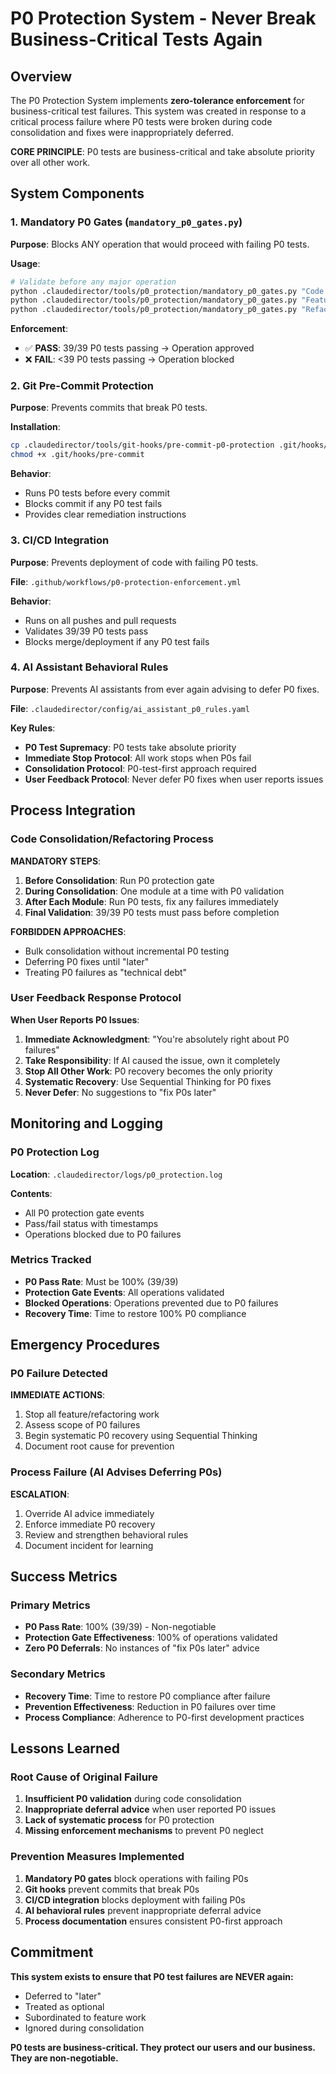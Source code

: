 # P0 Protection System - Never Break Business-Critical Tests Again

## Overview

The P0 Protection System implements **zero-tolerance enforcement** for business-critical test failures. This system was created in response to a critical process failure where P0 tests were broken during code consolidation and fixes were inappropriately deferred.

**CORE PRINCIPLE**: P0 tests are business-critical and take absolute priority over all other work.

## System Components

### 1. Mandatory P0 Gates (`mandatory_p0_gates.py`)

**Purpose**: Blocks ANY operation that would proceed with failing P0 tests.

**Usage**:
```bash
# Validate before any major operation
python .claudedirector/tools/p0_protection/mandatory_p0_gates.py "Code Consolidation"
python .claudedirector/tools/p0_protection/mandatory_p0_gates.py "Feature Development"
python .claudedirector/tools/p0_protection/mandatory_p0_gates.py "Refactoring"
```

**Enforcement**:
- ✅ **PASS**: 39/39 P0 tests passing → Operation approved
- ❌ **FAIL**: <39 P0 tests passing → Operation blocked

### 2. Git Pre-Commit Protection

**Purpose**: Prevents commits that break P0 tests.

**Installation**:
```bash
cp .claudedirector/tools/git-hooks/pre-commit-p0-protection .git/hooks/pre-commit
chmod +x .git/hooks/pre-commit
```

**Behavior**:
- Runs P0 tests before every commit
- Blocks commit if any P0 test fails
- Provides clear remediation instructions

### 3. CI/CD Integration

**Purpose**: Prevents deployment of code with failing P0 tests.

**File**: `.github/workflows/p0-protection-enforcement.yml`

**Behavior**:
- Runs on all pushes and pull requests
- Validates 39/39 P0 tests pass
- Blocks merge/deployment if any P0 test fails

### 4. AI Assistant Behavioral Rules

**Purpose**: Prevents AI assistants from ever again advising to defer P0 fixes.

**File**: `.claudedirector/config/ai_assistant_p0_rules.yaml`

**Key Rules**:
- **P0 Test Supremacy**: P0 tests take absolute priority
- **Immediate Stop Protocol**: All work stops when P0s fail
- **Consolidation Protocol**: P0-test-first approach required
- **User Feedback Protocol**: Never defer P0 fixes when user reports issues

## Process Integration

### Code Consolidation/Refactoring Process

**MANDATORY STEPS**:
1. **Before Consolidation**: Run P0 protection gate
2. **During Consolidation**: One module at a time with P0 validation
3. **After Each Module**: Run P0 tests, fix any failures immediately
4. **Final Validation**: 39/39 P0 tests must pass before completion

**FORBIDDEN APPROACHES**:
- Bulk consolidation without incremental P0 testing
- Deferring P0 fixes until "later"
- Treating P0 failures as "technical debt"

### User Feedback Response Protocol

**When User Reports P0 Issues**:
1. **Immediate Acknowledgment**: "You're absolutely right about P0 failures"
2. **Take Responsibility**: If AI caused the issue, own it completely
3. **Stop All Other Work**: P0 recovery becomes the only priority
4. **Systematic Recovery**: Use Sequential Thinking for P0 fixes
5. **Never Defer**: No suggestions to "fix P0s later"

## Monitoring and Logging

### P0 Protection Log

**Location**: `.claudedirector/logs/p0_protection.log`

**Contents**:
- All P0 protection gate events
- Pass/fail status with timestamps
- Operations blocked due to P0 failures

### Metrics Tracked

- **P0 Pass Rate**: Must be 100% (39/39)
- **Protection Gate Events**: All operations validated
- **Blocked Operations**: Operations prevented due to P0 failures
- **Recovery Time**: Time to restore 100% P0 compliance

## Emergency Procedures

### P0 Failure Detected

**IMMEDIATE ACTIONS**:
1. Stop all feature/refactoring work
2. Assess scope of P0 failures
3. Begin systematic P0 recovery using Sequential Thinking
4. Document root cause for prevention

### Process Failure (AI Advises Deferring P0s)

**ESCALATION**:
1. Override AI advice immediately
2. Enforce immediate P0 recovery
3. Review and strengthen behavioral rules
4. Document incident for learning

## Success Metrics

### Primary Metrics
- **P0 Pass Rate**: 100% (39/39) - Non-negotiable
- **Protection Gate Effectiveness**: 100% of operations validated
- **Zero P0 Deferrals**: No instances of "fix P0s later" advice

### Secondary Metrics
- **Recovery Time**: Time to restore P0 compliance after failure
- **Prevention Effectiveness**: Reduction in P0 failures over time
- **Process Compliance**: Adherence to P0-first development practices

## Lessons Learned

### Root Cause of Original Failure
1. **Insufficient P0 validation** during code consolidation
2. **Inappropriate deferral advice** when user reported P0 issues
3. **Lack of systematic process** for P0 protection
4. **Missing enforcement mechanisms** to prevent P0 neglect

### Prevention Measures Implemented
1. **Mandatory P0 gates** block operations with failing P0s
2. **Git hooks** prevent commits that break P0s
3. **CI/CD integration** blocks deployment with failing P0s
4. **AI behavioral rules** prevent inappropriate deferral advice
5. **Process documentation** ensures consistent P0-first approach

## Commitment

**This system exists to ensure that P0 test failures are NEVER again:**
- Deferred to "later"
- Treated as optional
- Subordinated to feature work
- Ignored during consolidation

**P0 tests are business-critical. They protect our users and our business. They are non-negotiable.**
